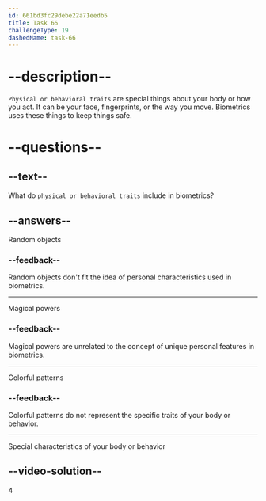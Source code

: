 ```yaml
---
id: 661bd3fc29debe22a71eedb5
title: Task 66
challengeType: 19
dashedName: task-66
---
```


# --description--

`Physical or behavioral traits` are special things about your body or how you act. It can be your face, fingerprints, or the way you move. Biometrics uses these things to keep things safe.

# --questions--

## --text--

What do `physical or behavioral traits` include in biometrics?

## --answers--

Random objects

### --feedback--

Random objects don't fit the idea of personal characteristics used in biometrics.

---

Magical powers

### --feedback--

Magical powers are unrelated to the concept of unique personal features in biometrics.

---

Colorful patterns

### --feedback--

Colorful patterns do not represent the specific traits of your body or behavior.

---

Special characteristics of your body or behavior

## --video-solution--

4
